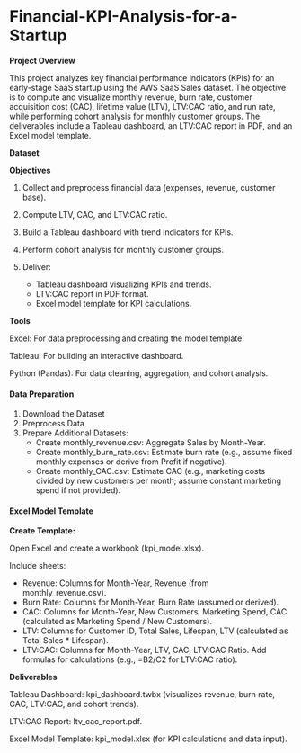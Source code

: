 # Financial-KPI-Analysis-for-a-Startup

**Project Overview**

This project analyzes key financial performance indicators (KPIs) for an early-stage SaaS startup using the AWS SaaS Sales dataset. The objective is to compute and visualize monthly revenue, burn rate, customer acquisition cost (CAC), lifetime value (LTV), LTV:CAC ratio, and run rate, while performing cohort analysis for monthly customer groups. The deliverables include a Tableau dashboard, an LTV:CAC report in PDF, and an Excel model template.

**Dataset**



**Objectives**

1. Collect and preprocess financial data (expenses, revenue, customer base).
2. Compute LTV, CAC, and LTV:CAC ratio.
3. Build a Tableau dashboard with trend indicators for KPIs.
4. Perform cohort analysis for monthly customer groups.
5. Deliver:

   * Tableau dashboard visualizing KPIs and trends.
   * LTV:CAC report in PDF format.
   * Excel model template for KPI calculations.

**Tools**

Excel: For data preprocessing and creating the model template.

Tableau: For building an interactive dashboard.

Python (Pandas): For data cleaning, aggregation, and cohort analysis.

#### Data Preparation

1. Download the Dataset
2. Preprocess Data
3. Prepare Additional Datasets:
   * Create monthly_revenue.csv: Aggregate Sales by Month-Year.
   * Create monthly_burn_rate.csv: Estimate burn rate (e.g., assume fixed monthly expenses or derive from Profit if negative).
   * Create monthly_CAC.csv: Estimate CAC (e.g., marketing costs divided by new customers per month; assume constant marketing spend if not provided).
     
#### Excel Model Template

**Create Template:**

Open Excel and create a workbook (kpi_model.xlsx).

Include sheets:
 * Revenue: Columns for Month-Year, Revenue (from monthly_revenue.csv).
 * Burn Rate: Columns for Month-Year, Burn Rate (assumed or derived).
 * CAC: Columns for Month-Year, New Customers, Marketing Spend, CAC (calculated as Marketing Spend / New Customers).
 * LTV: Columns for Customer ID, Total Sales, Lifespan, LTV (calculated as Total Sales * Lifespan).
 * LTV:CAC: Columns for Month-Year, LTV, CAC, LTV:CAC Ratio.
   Add formulas for calculations (e.g., =B2/C2 for LTV:CAC ratio).





**Deliverables**

Tableau Dashboard: kpi_dashboard.twbx (visualizes revenue, burn rate, CAC, LTV:CAC, and cohort trends).

LTV:CAC Report: ltv_cac_report.pdf.

Excel Model Template: kpi_model.xlsx (for KPI calculations and data input).
